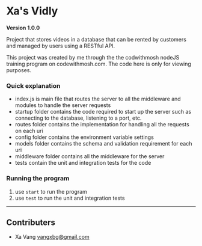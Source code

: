 # Xa's Vidly

**Version 1.0.0**

Project that stores videos in a database that can be rented by customers and managed by users using a RESTful API.

This project was created by me through the the codwithmosh nodeJS training program on codewithmosh.com.  The code here is only for viewing purposes.

### Quick explanation

* index.js is main file that routes the server to all the middleware and modules to handle the server requests
* startup folder contains the code required to start up the server such as connecting to the database, listening to a port, etc.
* routes folder contains the implementation for handling all the requests on each uri
* config folder contains the environment variable settings
* models folder contains the schema and validation requirement for each uri
* middleware folder contains all the middleware for the server
* tests contain the unit and integration tests for the code

### Running the program

1. use `start` to run the program
2. use `test` to run the unit and integration tests

---

## Contributers

- Xa Vang <vangxbg@gmail.com>